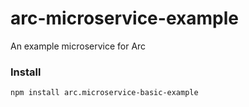 # arc-microservice-example
An example microservice for Arc

### Install
```
npm install arc.microservice-basic-example
```
